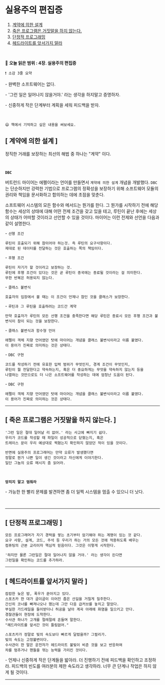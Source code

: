 # 실용주의 편집증

1. [ 계약에 의한 설계 ](#-계약에-의한-설계-)
2. [ 죽은 프로그램은 거짓말을 하지 않는다. ](#-죽은-프로그램은-거짓말을-하지-않는다-)
3. [ 단정적 프로그래밍 ](#-단정적-프로그래밍-)
4. [ 헤드라이트를 앞서가지 말라 ](#-헤드라이트를-앞서가지-말라-)

<br />

🔖 **오늘 읽은 범위 : 4장. 실용주의 편집증**

    ❗ 소감 3줄 요약

\- 완벽한 소프트웨어는 없다.

\- '그런 일은 일어나지 않을거야.' 라는 생각을 하지말고 증명하자.

\- 신중하게 작은 단계부터 계획을 세워 피드백을 받자.

<br />

    😃 책에서 기억하고 싶은 내용을 써보세요.

## [ 계약에 의한 설계 ]

정직한 거래를 보장하는 최선의 해법 중 하나는 "계약" 이다.

<br />

**`DBC`**

버트런드 마이어는 에펠이라는 언어를 만들면서 `계약에 의한 설계` 개념을 개발했다.
`DBC`는 단순하지만 강력한 기법으로 프로그램의 정확성을 보장하기 위해 소프트웨어 모듈의 권리와 책임을 문서화하고 합의하는 데에 초점을 맞춘다.

소프트웨어 시스템의 모든 함수와 메서드는 뭔가를 한다.
그 뭔가를 시작하기 전에 해당 함수는 세상의 상태에 대해 어떤 전제 조건을 갖고 있을 테고, 루틴이 끝난 후에는 세상의 상태가 어떠할 것이라고 선언할 수 있을 것이다.
마이어는 이런 전제와 선언을 다음과 같이 설명한다.

\- `선행 조건`

    루틴이 호출되기 위해 참이어야 하는것. 즉 루틴의 요구사항이다.
    제대로 된 데이터를 전달하는 것은 호출하는 쪽의 책임이다.

\- `후행 조건`

    루틴이 자기가 할 것이라고 보장하는 것.
    루틴에 후행 조건이 있다는 것은 곧 루틴이 종국에는 종료될 것이라는 걸 의미한다.
    무한 반복은 허용되지 않는다.

\- `클래스 불변식`

    호출자의 입장에서 볼 때는 이 조건이 언제나 참인 것을 클래스가 보장한다.

\- `루틴과 그 루틴을 호출하려는 코드간 계약`

    만약 호출자가 루틴의 모든 선행 조건을 충족한다면 해당 루틴은 종료시 모든 후행 조건과 불변식이 참이 되는 것을 보장한다.

\- `클래스 불변식과 함수형 언어`

    에펠이 객체 지향 언어였던 탓에 마이어는 개념을 클래스 불변식이라고 이름 붙였다.
    이 용어가 진짜로 의미하는 것은 상태다.

\- `DBC 구현`

    코드를 작성하기 전에 유효한 입력 범위가 무엇인지, 경계 조건이 무엇인지,
    루틴이 뭘 전달한다고 약속하는지, 혹은 더 중요하게는 무엇을 약속하지 않는지 등을
    나열하는 것만으로도 더 나은 소프트웨어를 작성하는 데에 엄청난 도움이 된다.

\- `DBC 구현`

    에펠이 객체 지향 언어였던 탓에 마이어는 개념을 클래스 불변식이라고 이름 붙였다.
    이 용어가 진짜로 의미하는 것은 상태다.

---

## [ 죽은 프로그램은 거짓말을 하지 않는다. ]

    '그런 일은 절대 일어날 리 없어.' 라는 사고에 빠지기 쉽다.
    우리가 코드를 작성할 때 파일이 성공적으로 닫혔는지, 혹은
    트레이스 문이 우리 예상대로 찍혔는지 확인하지 않았던 적이 있을 것이다.

    반면에 실용주의 프로그래머는 만약 오류가 발생했다면
    정말로 뭔가 나쁜 일이 생긴 것이라고 자신에게 이야기한다.
    일단 그놈의 오류 메시지 좀 읽어라.

<br />

**`망치지 말고 멈춰라`**

\- 가능한 한 빨리 문제를 발견하면 좀 더 일찍 시스템을 멈출 수 있으니 더 낫다.

<br />

---

## [ 단정적 프로그래밍 ]

    모든 프로그래머가 자기 경력을 쌓는 초기부터 암기해야 하는 계명이 있는 것 같다.
    요구 사항, 설계, 코드, 주석 등 우리가 하는 거의 모든 것에 적용하도록 배우는
    컴퓨팅의 근본 교리이자 핵심적 믿음이다. 그것은 이렇게 시작한다.

    '하지만 물론 그런일은 절대 일어나지 않을 거야.' 라는 생각이 든다면
    그런일을 확인하는 코드를 추가하라.

---

## [ 헤드라이트를 앞서가지 말라 ]

    캄캄한 늦은 밤, 폭우가 쏟아지고 있다.
    스포츠카 한 대가 굽이굽이 이어진 좁은 산길을 거칠게 질주한다.
    간신히 코너를 빠져나오나 했는데 그만 다음 급커브를 놓치고 말았다.
    부실한 가드레일을 들이받더니 허공을 날아 계곡 아래에 화염을 일으키고 만다.
    경찰관들이 현장에 도착한다.
    수사관 하나가 고개를 절레절레 흔들며 말한다.
    "헤드라이트를 앞서간 것이 틀림없어."

    스포츠카가 정말로 빛의 속도보다 빠르게 달렸을까? 그럴리가.
    빛의 속도는 고정불변이다.
    수사관이 한 말은 운전자가 헤드라이트 불빛이 비춘 것을 보고 반응하여
    차를 멈추거나 핸들을 꺾는 능력을 가리킨 것이다.

\- 언제나 신중하게 작은 단계들을 밟아라. 더 진행하기 전에 피드백을 확인하고 조정하라. 피드백의 빈도를 여러분의 제한 속도라고 생각하라. 너무 큰 단계나 작업은 하지 않게 될 것이다.

---
